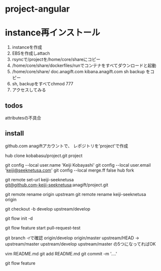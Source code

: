 # project-angular

# instance再インストール
1. instanceを作成
2. EBSを作成しattach
3. rsyncで/projectを/home/core/shareにコピー
4. /home/core/share/dockerfiles/runでコンテナをすべてダウンロードと起動
5. /home/core/share/
     doc.anagift.com
     kibana.anagift.com
     sh
     backup
   をコピー
6. sh, backupをすべてchmod 777
7. アクセスしてみる

## todos
attributesの不具合

## install
github.com anagiftアカウントで、
レポジトリを'project'で作成

hub clone kobabasu/project.git project

git config --local user.name 'Keiji Kobayashi'
git config --local user.email 'keiji@seeknetusa.com'
git config --local merge.ff false
hub fork

git remote set-url keiji-seeknetusa \
git@github.com-keiji-seeknetusa:anagift/project.git

git remote rename origin upstream
git remote rename keiji-seeknetusa origin

git checkout -b develop upstream/develop

git flow init -d

git flow feature start pull-request-test

git branch -rで確認
origin/develop
origin/master
upstream/HEAD -> upstream/master
upstream/develop
upstream/master
の5つになってればOK

vim README.md
git add README.md
git commit -m '....'

git flow feature 

